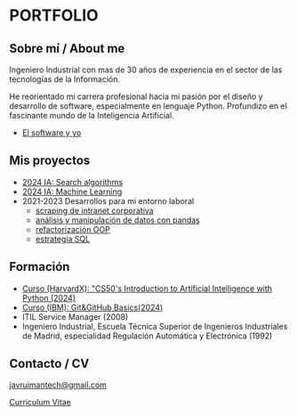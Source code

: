 # PORTFOLIO

## Sobre mí / About me
Ingeniero Industrial con mas de 30 años de experiencia en el sector de las tecnologías de la Información.

He reorientado mi carrera profesional hacia mi pasión por el diseño y desarrollo de software, especialmente en lenguaje Python. Profundizo en el fascinante mundo de la Inteligencia Artificial.

- [El software y yo](web/sw_y_yo.md)

## Mis proyectos
- [2024 IA: Search algorithms](https://github.com/javrui/search/blob/main/README.md)
- [2024 IA: Machine Learning](web/nim.md)
- 2021-2023 Desarrollos para mi entorno laboral
  - [scraping de intranet corporativa](web/scraping_intranet.md)
  - [análisis y manipulación de datos con pandas](web/pandas.md)
  - [refactorización OOP](web/oop.md)
  - [estrategia SQL](web/SQL.md)



## Formación

- [Curso (HarvardX): "CS50's Introduction to Artificial Intelligence with Python (2024)](web/formacion_CS50AI.md)
- [Curso (IBM): Git&GitHub Basics(2024)](web/formacion_IBM.md)
- ITIL Service Manager (2008)
- Ingeniero Industrial, Escuela Técnica Superior de Ingenieros Industriales de Madrid, especialidad Regulación Automática y Electrónica (1992)




## Contacto / CV

[javruimantech@gmail.com](mailto:javruimantech@gmail.com)

[Curriculum Vitae](web/cv.pdf)

